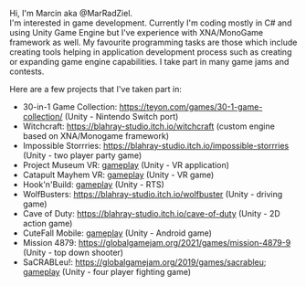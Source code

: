 Hi, I'm Marcin aka @MarRadZiel.</br>
I'm interested in game development. 
Currently I'm coding mostly in C# and using Unity Game Engine but I've experience with XNA/MonoGame framework as well.
My favourite programming tasks are those which include creating tools helping in application development process such as creating or expanding game engine capabilities.
I take part in many game jams and contests. 

Here are a few projects that I've taken part in:
- 30-in-1 Game Collection: https://teyon.com/games/30-1-game-collection/ (Unity - Nintendo Switch port)
- Witchcraft: https://blahray-studio.itch.io/witchcraft (custom engine based on XNA/Monogame framework)
- Impossible Storrries: https://blahray-studio.itch.io/impossible-storrries (Unity - two player party game)
- Project Museum VR: <a href="https://vimeo.com/275433359">gameplay</a> (Unity - VR application)
- Catapult Mayhem VR: <a href="https://vimeo.com/275713165">gameplay</a> (Unity - VR game)
- Hook'n'Build: <a href="https://www.youtube.com/watch?v=UdpguXzLAkw">gameplay</a> (Unity - RTS)
- WolfBusters: https://blahray-studio.itch.io/wolfbuster (Unity - driving game)
- Cave of Duty: https://blahray-studio.itch.io/cave-of-duty (Unity - 2D action game)
- CuteFall Mobile: <a href="https://vimeo.com/275703659">gameplay</a> (Unity - Android game)
- Mission 4879: https://globalgamejam.org/2021/games/mission-4879-9 (Unity - top down shooter)
- SaCRABLeu!: https://globalgamejam.org/2019/games/sacrableu; <a href="https://drive.google.com/file/d/1YV496A7q3ktCdazH5ImRPKeZPGHwQWFk/view?usp=sharing">gameplay</a> (Unity - four player fighting game)


<!---
MarRadZiel/MarRadZiel is a ✨ special ✨ repository because its `README.md` (this file) appears on your GitHub profile.
You can click the Preview link to take a look at your changes.
--->
